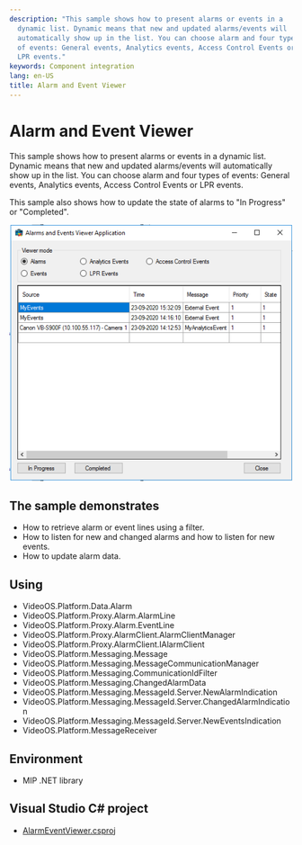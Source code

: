 ```yaml
---
description: "This sample shows how to present alarms or events in a
  dynamic list. Dynamic means that new and updated alarms/events will
  automatically show up in the list. You can choose alarm and four types
  of events: General events, Analytics events, Access Control Events or
  LPR events."
keywords: Component integration
lang: en-US
title: Alarm and Event Viewer
---
```


# Alarm and Event Viewer

This sample shows how to present alarms or events in a dynamic list.
Dynamic means that new and updated alarms/events will automatically show
up in the list. You can choose alarm and four types of events: General
events, Analytics events, Access Control Events or LPR events.

This sample also shows how to update the state of alarms to \"In
Progress\" or \"Completed\".

![Alarm and Event Viewer](alarmeventviewer.png)

## The sample demonstrates

-   How to retrieve alarm or event lines using a filter.
-   How to listen for new and changed alarms and how to listen for new
    events.
-   How to update alarm data.

## Using

-   VideoOS.Platform.Data.Alarm
-   VideoOS.Platform.Proxy.Alarm.AlarmLine
-   VideoOS.Platform.Proxy.Alarm.EventLine
-   VideoOS.Platform.Proxy.AlarmClient.AlarmClientManager
-   VideoOS.Platform.Proxy.AlarmClient.IAlarmClient
-   VideoOS.Platform.Messaging.Message
-   VideoOS.Platform.Messaging.MessageCommunicationManager
-   VideoOS.Platform.Messaging.CommunicationIdFilter
-   VideoOS.Platform.Messaging.ChangedAlarmData
-   VideoOS.Platform.Messaging.MessageId.Server.NewAlarmIndication
-   VideoOS.Platform.Messaging.MessageId.Server.ChangedAlarmIndication
-   VideoOS.Platform.Messaging.MessageId.Server.NewEventsIndication
-   VideoOS.Platform.MessageReceiver

## Environment

-   MIP .NET library

## Visual Studio C\# project

-   [AlarmEventViewer.csproj](javascript:openLink('..\\\\ComponentSamples\\\\AlarmEventViewer\\\\AlarmEventViewer.csproj');)
